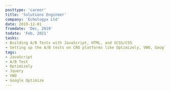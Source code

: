 ```yaml
---
posttype: 'career'
title: 'Solutions Engineer'
company: 'Echologyx Ltd'
date: 2019-12-01
fromdate: 'Dec, 2019'
todate: 'Feb, 2021'
tasks:
- Building A/B Tests with JavaScript, HTML, and SCSS/CSS
- Setting up the A/B tests on CRO platforms like Optimizely, VWO, Google Optimize for the clients and helping to improve the conversion rate
tags:
- JavaScript
- A/B Test
- Optimizely
- Jquery
- VWO
- Google Optimize
---
```


